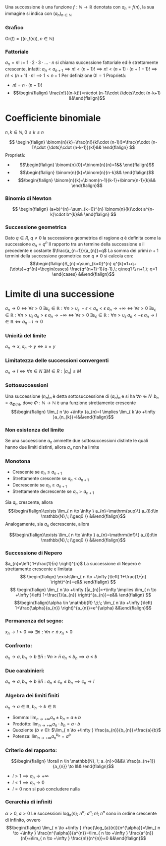 Una successione è una funzione $f:\mathbb{N}\to \mathbb{R}$ denotata con $a_{n}=f(n)$, la sua immagine si indica con $(a_{n})_{n\in \mathbb{N}}$

### Grafico
$\mathrm{Gr}(f)=\{ (n,f(n)),\; n\in \mathbb{N} \}$

### Fattoriale
$a_{n}=n! := 1\cdot 2\cdot 3\cdot {\dots} \cdot n$ si chiama successione fattoriale ed è strettamente crescente, infatti:
$a_{n}<a_{n+1} \implies n!<(n+1)! \implies n!<(n+1)\cdot(n+1-1)! \implies n!<(n+1)\cdot n! \implies 1<n+1$
Per definizione $0!=1$
Proprietà:
- $n! = n\cdot(n-1)!$
- $$\begin{flalign} \frac{n!}{(n-k)!}=n\cdot (n-1)\cdot {\dots}\cdot (n-k+1) &&\end{flalign}$$

# Coefficiente binomiale
$n,k\in \mathbb{N},\;0\leq k\leq n$

$$
\begin{flalign}
\binom{n}{k}=\frac{n!}{k!\cdot (n-1)!}=\frac{n\cdot (n-1)\cdot {\dots}\cdot (n-k-1)}{k!}&&
\end{flalign}
$$
Proprietà:
- $$\begin{flalign} \binom{n}{0}=\binom{n}{n}=1&& \end{flalign}$$
- $$\begin{flalign} \binom{n}{k}=\binom{n}{n-k}&& \end{flalign}$$
- $$\begin{flalign} \binom{n}{k}=\binom{n-1}{k-1}+\binom{n-1}{k}&& \end{flalign}$$

### Binomio di Newton
$$
\begin{flalign}
(a+b)^{n}=\sum_{k=0}^{n} \binom{n}{k}\cdot a^{n-k}\cdot b^{k}&&
\end{flalign}
$$

### Successione geometrica
Dato $q\in R,\; q\neq0$ la successione geometrica di ragione $q$ è definita come la successione $a_{n}=q^{n}$
Il rapporto tra un termine della successione e il precedente è costante $\frac{a_{n+1}}{a_{n}}=q$
La somma dei primi $n+1$ termini della successione geometrica con $q\neq0$ si calcola con:
$$\begin{flalign}S_{n}:=\sum_{k=0}^{n} q^{k}=1+q+{\dots}+q^{n}=\begin{cases}
\frac{q^{n+1}-1}{q-1},\; q\neq1 \\
n+1,\; q=1
\end{cases} &&\end{flalign}$$

# Limite di una successione
$a_{n}\to0 \iff \forall\epsilon>0\; \exists\upsilon_{\epsilon}\in \mathbb{R}:\forall n>\upsilon_{\epsilon}\; -\epsilon<a_{n}<\epsilon$
$a_{n}\to+ \infty \iff \forall\epsilon>0\; \exists\upsilon_{\epsilon}\in \mathbb{R}:\forall n>\upsilon_{\epsilon}\; a_{n}>\epsilon$
$a_{n}\to- \infty \iff \forall\epsilon>0\; \exists\upsilon_{\epsilon}\in \mathbb{R}:\forall n>\upsilon_{\epsilon}\; a_{n}<-\epsilon$
$a_{n}\to l\in \mathbb{R} \iff a_{n}-l\to0$

### Unicità del limite
$a_{n}\to x,\; a_{n}\to y \iff x=y$

### Limitatezza delle successioni convergenti
$a_{n}\to l \iff \forall n\in N\; \exists M\in R:|a_{n}|\leq M$

### Sottosuccessioni
Una successione $(n_{n})_{n}$ è detta sottosuccessione di $(a_{n})_{n}$ e si ha $\forall n\in N\;\; b_{n}=a_{\Phi(n)}$, dove $\Phi:\mathbb{N}\to \mathbb{N}$ è una funzione strettamente crescente
$$\begin{flalign} \lim_{ n \to +\infty }a_{n}=l \implies \lim_{ k \to +\infty }a_{n_{k}}=l&&\end{flalign}$$

### Non esistenza del limite
Se una successione $a_{n}$ ammette due sottosuccessioni distinte le quali hanno due limiti distinti, allora $a_{n}$ non ha limite

### Monotona
- Crescente se $a_{n}\leq a_{n+1}$
- Strettamente crescente se $a_{n}< a_{n+1}$
- Decrescente se $a_{n}\geq a_{n+1}$
- Strettamente decrescente se $a_{n}> a_{n+1}$

Sia $a_{n}$ crescente, allora
$$\begin{flalign}\exists \lim_{ n \to \infty } a_{n}=\mathrm{sup}\{ a_{i}:i\in \mathbb{N},\; i\geq0 \} &&\end{flalign}$$
Analogamente, sia $a_{n}$ decrescente, allora

$$\begin{flalign}\exists \lim_{ n \to \infty } a_{n}=\mathrm{inf}\{ a_{i}:i\in \mathbb{N},\; i\geq0 \} &&\end{flalign}$$
### Successione di Nepero
$a_{n}=\left( 1+\frac{1}{n} \right)^{n}$
La successione di Nepero è strettamente crescente e limitata
$$
\begin{flalign}
\exists\lim_{ n \to +\infty }\left( 1+\frac{1}{n} \right)^{n}=e&&
\end{flalign}
$$
$$
\begin{flalign}
\lim_{ n \to +\infty }|a_{n}|=+\infty \implies \lim_{ n \to +\infty }\left( 1+\frac{1}{a_{n}} \right)^{a_{n}}=e&&
\end{flalign}
$$
$$\begin{flalign}\alpha \in \mathbb{R} \;\;\; \lim_{ n \to +\infty }\left( 1+\frac{\alpha}{a_{n}} \right)^{a_{n}}=e^{\alpha}  &&\end{flalign}$$

### Permanenza del segno:
$x_{n}\to l>0 \implies \exists \bar{n} : \forall n\geq \bar{n} \; x_{n}>0$

### Confronto:
$a_{n} \to a, \; b_{n} \to b \; \exists \bar{n} : \forall n \geq \bar{n} \; a_{n}\leq b_{n} \implies a\leq b$

### Due carabinieri:
$a_{n} \to a, \; b_{n} \to b \; \exists \bar{n} : a_{n}\leq c_{n}\leq b_{n} \implies c_{n} \to l$

### Algebra dei limiti finiti
$a_{n}\to a\in \mathbb{R},\;b_{n}\to b\in \mathbb{R}$
- Somma: $\lim_{ n \to +\infty }a_{n}\pm b_{n}=a\pm b$
- Prodotto: $\lim_{ n \to +\infty }a_{n}\cdot b_{n}=a\cdot b$
- Quoziente ($b\neq 0$): $\lim_{ n \to +\infty } \frac{a_{n}}{b_{n}}=\frac{a}{b}$
- Potenza: $\lim_{ n \to +\infty }a_{n}^{b_{n}}=a^{b}$

### Criterio del rapporto:
$$\begin{flalign} \forall n \in \mathbb{N}, \; a_{n}>0&&\\ \frac{a_{n+1}}{a_{n}} \to l&& \end{flalign}$$
- $l>1 \implies a_{n}\to +\infty$
- $l<1 \implies a_{n}\to 0$
- $l=0$ non si può concludere nulla

### Gerarchia di infiniti
$\alpha>0,\; a>0$
Le successioni
$\log_{a}(n); \; n^{\alpha}; \; a^{n}; \; n!; \; n^{n}$
sono in ordine crescente di infinito, ovvero
$$\begin{flalign}
\lim_{ n \to +\infty } \frac{\log_{a}(n)}{n^{\alpha}}=\lim_{ n \to +\infty } \frac{n^{\alpha}}{a^{n}}=\lim_{ n \to +\infty } \frac{a^{n}}{n!}=\lim_{ n \to +\infty } \frac{n!}{n^{n}}=0 
&&\end{flalign}$$
